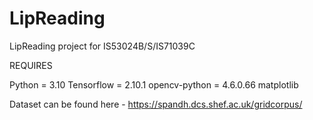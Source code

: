 # LipReading
LipReading project for IS53024B/S/IS71039C

REQUIRES 

Python = 3.10
Tensorflow = 2.10.1
opencv-python = 4.6.0.66
matplotlib

Dataset can be found here - https://spandh.dcs.shef.ac.uk/gridcorpus/
